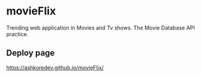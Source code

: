 # movieFlix
Trending web application in Movies and Tv shows. The Movie Database API practice.

## Deploy page
https://ashkoredev.github.io/movieFlix/
